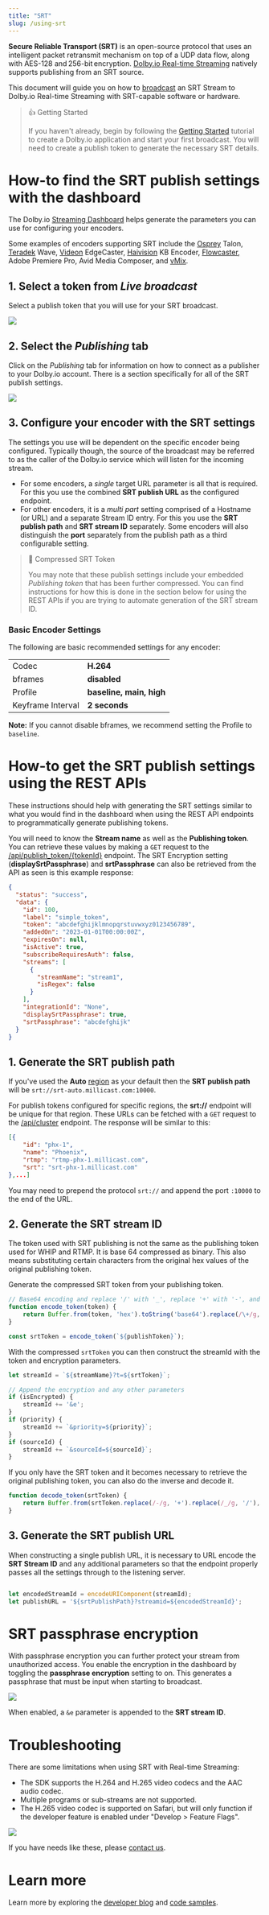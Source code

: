 ```yaml
---
title: "SRT"
slug: /using-srt
---
```

**Secure Reliable Transport (SRT)** is an open-source protocol that uses an intelligent packet retransmit mechanism on top of a UDP data flow, along with AES-128 and 256-bit encryption. [Dolby.io Real-time Streaming](https://dolby.io/products/real-time-streaming/) natively supports publishing from an SRT source.

This document will guide you on how to [broadcast](/millicast/broadcast/index.mdx) an SRT Stream to Dolby.io Real-time Streaming with SRT-capable software or hardware. 

> 👍 Getting Started
> 
> If you haven't already, begin by following the [Getting Started](/millicast/introduction-to-streaming-apis.md) tutorial to create a Dolby.io application and start your first broadcast. You will need to create a publish token to generate the necessary SRT details.

# How-to find the SRT publish settings with the dashboard

The Dolby.io [Streaming Dashboard](/millicast/streaming-dashboard/index.md) helps generate the parameters you can use for configuring your encoders. 

Some examples of encoders supporting SRT include the [Osprey](/millicast/hardware-encoders/using-osprey-talon-whip-hardware-encoder.md) Talon, [Teradek](/millicast/hardware-encoders/broadcasting-teradek-vidiu.md) Wave, [Videon](/millicast/hardware-encoders/videon.md) EdgeCaster, [Haivision](/millicast/hardware-encoders/using-haivision-kb-encoder.md) KB Encoder, [Flowcaster](/millicast/software-encoders/using-whip-with-flowcaster.md), Adobe Premiere Pro, Avid Media Composer, and [vMix](/millicast/software-encoders/broadcasting-with-vmix.md).

## 1. Select a token from _Live broadcast_

Select a publish token that you will use for your SRT broadcast. 


![](../assets/img/srt-token.png)



## 2. Select the _Publishing_ tab

Click on the _Publishing_ tab for information on how to connect as a publisher to your Dolby.io account. There is a section specifically for all of the SRT publish settings.


![](../assets/img/dolbyio-streaming-srt-settings.png)



## 3. Configure your encoder with the SRT settings

The settings you use will be dependent on the specific encoder being configured. Typically though, the source of the broadcast may be referred to as the caller of the Dolby.io service which will listen for the incoming stream. 

- For some encoders, a _single_ target URL parameter is all that is required. For this you use the combined **SRT publish URL** as the configured endpoint.
- For other encoders, it is a _multi part_ setting comprised of a Hostname (or URL) and a separate Stream ID entry. For this you use the **SRT publish path** and **SRT stream ID** separately. Some encoders will also distinguish the **port** separately from the publish path as a third configurable setting.

> 📘 Compressed SRT Token
> 
> You may note that these publish settings include your embedded _Publishing token_ that has been further compressed. You can find instructions for how this is done in the section below for using the REST APIs if you are trying to automate generation of the SRT stream ID.

### Basic Encoder Settings

The following are basic recommended settings for any encoder:

|                   |                          |
| :---------------- | :----------------------- |
| Codec             | **H.264**                |
| bframes           | **disabled**             |
| Profile           | **baseline, main, high** |
| Keyframe Interval | **2 seconds**            |

**Note:** If you cannot disable bframes, we recommend setting the Profile to `baseline`.

# How-to get the SRT publish settings using the REST APIs

These instructions should help with generating the SRT settings similar to what you would find in the dashboard when using the REST API endpoints to programmatically generate publishing tokens.

You will need to know the **Stream name** as well as the **Publishing token**. You can retrieve these values by making a `GET` request to the [/api/publish_token/\{tokenId\}](/millicast/api/publish-token-v-1-read-token.api.mdx) endpoint. The SRT Encryption setting (**displaySrtPassphrase**) and **srtPassphrase** can also be retrieved from the API as seen is this example response: 

```json
{
  "status": "success",
  "data": {
    "id": 100,
    "label": "simple_token",
    "token": "abcdefghijklmnopqrstuvwxyz0123456789",
    "addedOn": "2023-01-01T00:00:00Z",
    "expiresOn": null,
    "isActive": true,
    "subscribeRequiresAuth": false,
    "streams": [
      {
        "streamName": "stream1",
        "isRegex": false
      }
    ],
    "integrationId": "None",
    "displaySrtPassphrase": true,
    "srtPassphrase": "abcdefghijk"
  }
}
```

## 1. Generate the SRT publish path

If you've used the **Auto** [region](/millicast/distribution/multi-region-support/index.md)  as your default then the **SRT publish path** will be `srt://srt-auto.millicast.com:10000`.  

For publish tokens configured for specific regions, the **srt://** endpoint will be unique for that region. These URLs can be fetched with a `GET` request to the [/api/cluster](/millicast/api/cluster-get-clusters-info.api.mdx) endpoint. The response will be similar to this:

```json
[{
    "id": "phx-1",
    "name": "Phoenix",
    "rtmp": "rtmp-phx-1.millicast.com",
    "srt": "srt-phx-1.millicast.com"
},...]
```

You may need to prepend the protocol `srt://` and append the port `:10000` to the end of the URL.

## 2. Generate the SRT stream ID

The token used with SRT publishing is not the same as the publishing token used for WHIP and RTMP. It is base 64 compressed as binary. This also means substituting certain characters from the original hex values of the original publishing token.

Generate the compressed SRT token from your publishing token.

```javascript
// Base64 encoding and replace '/' with '_', replace '+' with '-', and remove extra '=' padding if necessary.
function encode_token(token) {
    return Buffer.from(token, 'hex').toString('base64').replace(/\+/g, '-').replace(/\//g, '_').replace(/=/g, '')
}

const srtToken = encode_token(`${publishToken}`);
```

With the compressed `srtToken` you can then construct the streamId with the token and encryption parameters.

```javascript
let streamId = `${streamName}?t=${srtToken}`;

// Append the encryption and any other parameters
if (isEncrypted) {
    streamId += '&e';
}
if (priority) {
    streamId += `&priority=${priority}`;
}
if (sourceId) {
    streamId += `&sourceId=${sourceId}`;
}
```

If you only have the SRT token and it becomes necessary to retrieve the original publishing token, you can also do the inverse and decode it.

```javascript
function decode_token(srtToken) {
    return Buffer.from(srtToken.replace(/-/g, '+').replace(/_/g, '/'), 'base64').toString('hex')
}
```

## 3. Generate the SRT publish URL

When constructing a single publish URL, it is necessary to URL encode the **SRT Stream ID** and any additional parameters so that the endpoint properly passes all the settings through to the listening server.

```javascript

let encodedStreamId = encodeURIComponent(streamId);
let publishURL = '${srtPublishPath}?streamid=${encodedStreamId}';

```

# SRT passphrase encryption

With passphrase encryption you can further protect your stream from unauthorized access. You enable the encryption in the dashboard by toggling the **passphrase encryption** setting to on. This generates a passphrase that must be input when starting to broadcast.


![](../assets/img/Screenshot_2023-10-03_at_09.17.23.png)



When enabled, a `&e` parameter is appended to the **SRT stream ID**.

# Troubleshooting

There are some limitations when using SRT with Real-time Streaming:

- The SDK supports the H.264 and H.265 video codecs and the AAC audio codec.
- Multiple programs or sub-streams are not supported.
- The H.265 video codec is supported on Safari, but will only function if the developer feature is enabled under "Develop > Feature Flags". 

  
![](../assets/img/srt-h265-enable-feature-flag.png)


If you have needs like these, please [contact us](https://dolby.io/contact).

# Learn more

Learn more by exploring the [developer blog](https://dolby.io/blog/tag/broadcast/) and [code samples](https://github.com/orgs/dolbyio-samples/repositories?q=broadcast).





